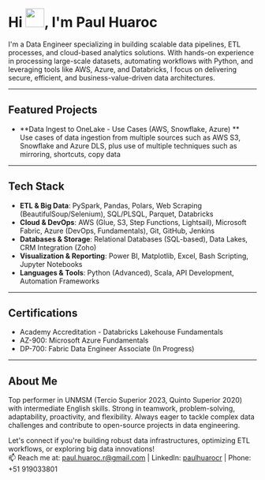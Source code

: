 <h1>Hi <img src="https://github.com/TheDudeThatCode/TheDudeThatCode/blob/master/Assets/Hi.gif" width="38px">, I'm Paul Huaroc </h1>

I'm a Data Engineer specializing in building scalable data pipelines, ETL processes, and cloud-based analytics solutions. With hands-on experience in processing large-scale datasets, automating workflows with Python, and leveraging tools like AWS, Azure, and Databricks, I focus on delivering secure, efficient, and business-value-driven data architectures.

---
## Featured Projects

* **Data Ingest to OneLake - Use Cases (AWS, Snowflake, Azure) **  
  Use cases of data ingestion from multiple sources such as AWS S3, Snowflake and Azure DLS, plus use of multiple techniques such as mirroring, shortcuts, copy data


---
## Tech Stack

* **ETL & Big Data**: PySpark, Pandas, Polars, Web Scraping (BeautifulSoup/Selenium), SQL/PLSQL, Parquet, Databricks
* **Cloud & DevOps**: AWS (Glue, S3, Step Functions, Lightsail), Microsoft Fabric, Azure (DevOps, Fundamentals), Git, GitHub, Jenkins
* **Databases & Storage**: Relational Databases (SQL-based), Data Lakes, CRM Integration (Zoho)
* **Visualization & Reporting**: Power BI, Matplotlib, Excel, Bash Scripting, Jupyter Notebooks
* **Languages & Tools**: Python (Advanced), Scala, API Development, Automation Frameworks
---
## Certifications

* Academy Accreditation - Databricks Lakehouse Fundamentals
* AZ-900: Microsoft Azure Fundamentals 
* DP-700: Fabric Data Engineer Associate (In Progress)
---
## About Me

Top performer in UNMSM (Tercio Superior 2023, Quinto Superior 2020) with intermediate English skills. Strong in teamwork, problem-solving, adaptability, proactivity, and flexibility. Always eager to tackle complex data challenges and contribute to open-source projects in data engineering.

Let's connect if you're building robust data infrastructures, optimizing ETL workflows, or exploring big data innovations!  
📫 Reach me at: paul.huaroc.r@gmail.com | LinkedIn: [paulhuarocr](https://linkedin.com/in/paulhuarocr) | Phone: +51 919033801
